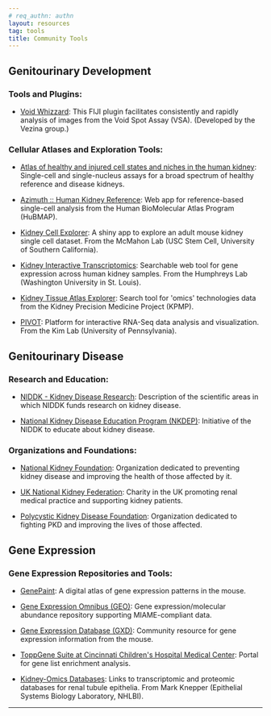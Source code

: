 ```yaml
---
# req_authn: authn
layout: resources
tag: tools
title: Community Tools
---
```


## Genitourinary Development

### Tools and Plugins:

- <a href="http://imagej.net/Void_Whizzard" target="_blank">Void Whizzard</a>: This FIJI plugin facilitates consistently and rapidly analysis of images from the Void Spot Assay (VSA). (Developed by the Vezina group.)

### Cellular Atlases and Exploration Tools:

- <a href="https://cellxgene.cziscience.com/collections/bcb61471-2a44-4d00-a0af-ff085512674c" target="_blank">Atlas of healthy and injured cell states and niches in the human kidney</a>: Single-cell and single-nucleus assays for a broad spectrum of healthy reference and disease kidneys.

- <a href="https://azimuth.hubmapconsortium.org/" target="_blank">Azimuth :: Human Kidney Reference</a>: Web app for reference-based single-cell analysis from the Human BioMolecular Atlas Program (HuBMAP).

- <a href="https://cello.shinyapps.io/kidneycellexplorer/" target="_blank">Kidney Cell Explorer</a>: A shiny app to explore an adult mouse kidney single cell dataset. From the McMahon Lab (USC Stem Cell, University of Southern California).

- <a href="http://www.humphreyslab.com/SingleCell/" target="_blank">Kidney Interactive Transcriptomics</a>: Searchable web tool for gene expression across human kidney samples. From the Humphreys Lab (Washington University in St. Louis).

- <a href="https://atlas.kpmp.org/explorer/" target="_blank">Kidney Tissue Atlas Explorer</a>: Search tool for 'omics' technologies data from the Kidney Precision Medicine Project (KPMP).

- <a href="http://kim.bio.upenn.edu/software/pivot.shtml" target="_blank">PIVOT</a>: Platform for interactive RNA-Seq data analysis and visualization. From the Kim Lab (University of Pennsylvania).

## Genitourinary Disease

### Research and Education:

- <a href="https://www.niddk.nih.gov/research-funding/research-programs#kidney-disease" target="_blank">NIDDK - Kidney Disease Research</a>: Description of the scientific areas in which NIDDK funds research on kidney disease.

- <a href="https://nkdep.nih.gov/" target="_blank">National Kidney Disease Education Program (NKDEP)</a>: Initiative of the NIDDK to educate about kidney disease.

### Organizations and Foundations:

- <a href="https://www.kidney.org/kidneyDisease/" target="_blank">National Kidney Foundation</a>: Organization dedicated to preventing kidney disease and improving the health of those affected by it.

- <a href="https://www.kidney.org.uk/" target="_blank">UK National Kidney Federation</a>: Charity in the UK promoting renal medical practice and supporting kidney patients.

- <a href="https://www.pkdcure.org" target="_blank">Polycystic Kidney Disease Foundation</a>: Organization dedicated to fighting PKD and improving the lives of those affected.

## Gene Expression

### Gene Expression Repositories and Tools:

- <a href="https://genepaint.org/Frameset.html" target="_blank">GenePaint</a>: A digital atlas of gene expression patterns in the mouse.

- <a href="http://www.ncbi.nlm.nih.gov/geo/" target="_blank">Gene Expression Omnibus (GEO)</a>: Gene expression/molecular abundance repository supporting MIAME-compliant data.

- <a href="http://www.informatics.jax.org/expression.shtml" target="_blank">Gene Expression Database (GXD)</a>: Community resource for gene expression information from the mouse.

- <a href="http://toppgene.cchmc.org" target="_blank">ToppGene Suite at Cincinnati Children's Hospital Medical Center</a>: Portal for gene list enrichment analysis.

- <a href="https://esbl.nhlbi.nih.gov/Databases/KSBP2/" target="_blank">Kidney-Omics Databases</a>: Links to transcriptomic and proteomic databases for renal tubule epithelia. From Mark Knepper (Epithelial Systems Biology Laboratory, NHLBI).

---
